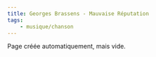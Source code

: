 ```yaml
---
title: Georges Brassens - Mauvaise Réputation
tags:
    - musique/chanson
---
```


Page créée automatiquement, mais vide.
